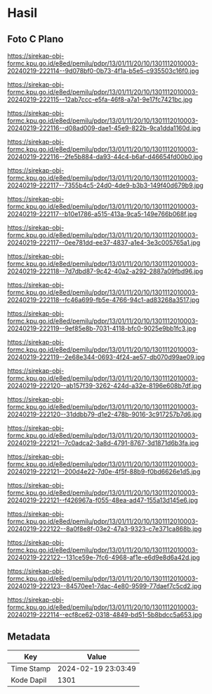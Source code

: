 # Hasil

## Foto C Plano

https://sirekap-obj-formc.kpu.go.id/e8ed/pemilu/pdpr/13/01/11/20/10/1301112010003-20240219-222114--9d078bf0-0b73-4f1a-b5e5-c935503c16f0.jpg

https://sirekap-obj-formc.kpu.go.id/e8ed/pemilu/pdpr/13/01/11/20/10/1301112010003-20240219-222115--12ab7ccc-e5fa-46f8-a7a1-9e17fc7421bc.jpg

https://sirekap-obj-formc.kpu.go.id/e8ed/pemilu/pdpr/13/01/11/20/10/1301112010003-20240219-222116--d08ad009-dae1-45e9-822b-9ca1dda1160d.jpg

https://sirekap-obj-formc.kpu.go.id/e8ed/pemilu/pdpr/13/01/11/20/10/1301112010003-20240219-222116--2fe5b884-da93-44c4-b6af-d46654fd00b0.jpg

https://sirekap-obj-formc.kpu.go.id/e8ed/pemilu/pdpr/13/01/11/20/10/1301112010003-20240219-222117--7355b4c5-24d0-4de9-b3b3-149f40d679b9.jpg

https://sirekap-obj-formc.kpu.go.id/e8ed/pemilu/pdpr/13/01/11/20/10/1301112010003-20240219-222117--b10e1786-a515-413a-9ca5-149e766b068f.jpg

https://sirekap-obj-formc.kpu.go.id/e8ed/pemilu/pdpr/13/01/11/20/10/1301112010003-20240219-222117--0ee781dd-ee37-4837-a1e4-3e3c005765a1.jpg

https://sirekap-obj-formc.kpu.go.id/e8ed/pemilu/pdpr/13/01/11/20/10/1301112010003-20240219-222118--7d7dbd87-9c42-40a2-a292-2887a09fbd96.jpg

https://sirekap-obj-formc.kpu.go.id/e8ed/pemilu/pdpr/13/01/11/20/10/1301112010003-20240219-222118--fc46a699-fb5e-4766-94c1-ad83268a3517.jpg

https://sirekap-obj-formc.kpu.go.id/e8ed/pemilu/pdpr/13/01/11/20/10/1301112010003-20240219-222119--9ef85e8b-7031-4118-bfc0-9025e9bb1fc3.jpg

https://sirekap-obj-formc.kpu.go.id/e8ed/pemilu/pdpr/13/01/11/20/10/1301112010003-20240219-222119--2e68e344-0693-4f24-ae57-db070d99ae09.jpg

https://sirekap-obj-formc.kpu.go.id/e8ed/pemilu/pdpr/13/01/11/20/10/1301112010003-20240219-222120--ab157f39-3262-424d-a32e-8196e608b7df.jpg

https://sirekap-obj-formc.kpu.go.id/e8ed/pemilu/pdpr/13/01/11/20/10/1301112010003-20240219-222120--31ddbb79-d1e2-478b-9016-3c917257b7d6.jpg

https://sirekap-obj-formc.kpu.go.id/e8ed/pemilu/pdpr/13/01/11/20/10/1301112010003-20240219-222121--7c0adca2-3a8d-4791-8767-3d1871d6b3fa.jpg

https://sirekap-obj-formc.kpu.go.id/e8ed/pemilu/pdpr/13/01/11/20/10/1301112010003-20240219-222121--200d4e22-7d0e-4f5f-88b9-f0bd6626e1d5.jpg

https://sirekap-obj-formc.kpu.go.id/e8ed/pemilu/pdpr/13/01/11/20/10/1301112010003-20240219-222121--f426967a-f055-48ea-ad47-155a13d145e6.jpg

https://sirekap-obj-formc.kpu.go.id/e8ed/pemilu/pdpr/13/01/11/20/10/1301112010003-20240219-222122--8a0f8e8f-03e2-47a3-9323-c7e371ca868b.jpg

https://sirekap-obj-formc.kpu.go.id/e8ed/pemilu/pdpr/13/01/11/20/10/1301112010003-20240219-222122--131ce59e-7fc6-4968-af1e-e6d9e8d6a42d.jpg

https://sirekap-obj-formc.kpu.go.id/e8ed/pemilu/pdpr/13/01/11/20/10/1301112010003-20240219-222123--84570ee1-7dac-4e80-9599-77daef7c5cd2.jpg

https://sirekap-obj-formc.kpu.go.id/e8ed/pemilu/pdpr/13/01/11/20/10/1301112010003-20240219-222114--ecf8ce62-0318-4849-bd51-5b8bdcc5a653.jpg


## Metadata

| Key        | Value               |
| ---------- | ------------------- |
| Time Stamp | 2024-02-19 23:03:49 |
| Kode Dapil | 1301                |



